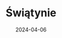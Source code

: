 ---
layout: layouts/non-en-archive-episode.njk
title: Świątynie
date: "2024-04-06"
link: https://rzeszow.tvp.pl/76829812/swiatynie
datum: 6. 4. 2024
tv: TVP 3
foto: church_357x206.jpg
alt: Church image
perex: ČT Ostrava - Cerkiew prawosławna w Ołomuńcu | MTVA Szeged - Nowa Synagoga  | RTVS Košice - Katedra św. Elżbiety | TVP Kraków - Kaplica św. Króla
tags: plarchive
---